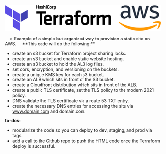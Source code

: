 <p align="center">
  <img src="./images/terraform.png" width="800" title="Terraform">
</p>
&nbsp;  
&nbsp;  
> Example of a simple but organized way to provision a static site on AWS.  
&nbsp;  
&nbsp;  
**This code will do the following:** 

- create an s3 bucket for Terraform project sharing locks.
- create an s3 bucket and enable static website hosting.
- create an s3 bucket to hold the ALB log files.
- set cors, encryption, and versioning on the buckets.
- create a unique KMS key for each s3 bucket.
- create an ALB which sits in front of the S3 bucket.
- create a Cloudfront distribution which sits in front of the ALB.
- create a public TLS certificate, set the TLS policy to the modern 2021 policy.
- DNS validate the TLS certificate via a route 53 TXT entry.
- create the necessary DNS entries for accessing the site via www.domain.com and domain.com.

**to-dos:**  

- modularize the code so you can deploy to dev, staging, and prod via tags.
- add a call to the Github repo to push the HTML code once the Terraform deploy is successful.